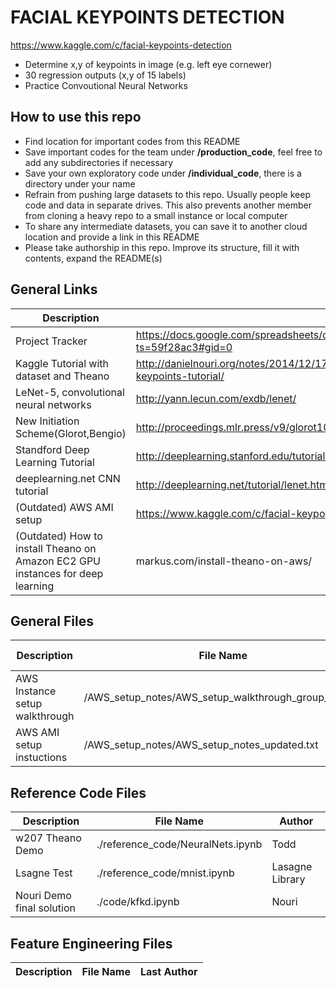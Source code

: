 # FACIAL KEYPOINTS DETECTION

https://www.kaggle.com/c/facial-keypoints-detection

* Determine x,y of keypoints in image (e.g. left eye cornewer)
* 30 regression outputs (x,y of 15 labels)
* Practice Convoutional Neural Networks

## How to use this repo

* Find location for important codes from this README
* Save important codes for the team under **/production_code**, feel free to add any subdirectories if necessary
* Save your own exploratory code under **/individual_code**, there is a directory under your name
* Refrain from pushing large datasets to this repo. Usually people keep code and data in separate drives. This also prevents another member from cloning a heavy repo to a small instance or local computer
* To share any intermediate datasets, you can save it to another cloud location and provide a link in this README
* Please take authorship in this repo. Improve its structure, fill it with contents, expand the README(s)

## General Links

Description | Link
----------- | ----------- 
Project Tracker | https://docs.google.com/spreadsheets/d/1hUc1ZXwqwCgVeIJ2ozXZcG_ftYiB3fTBc4RM1zIZlFA/edit?ts=59f28ac3#gid=0
Kaggle Tutorial with dataset and Theano | http://danielnouri.org/notes/2014/12/17/using-convolutional-neural-nets-to-detect-facial-keypoints-tutorial/
LeNet-5, convolutional neural networks | http://yann.lecun.com/exdb/lenet/
New Initiation Scheme(Glorot,Bengio) | http://proceedings.mlr.press/v9/glorot10a/glorot10a.pdf
Standford Deep Learning Tutorial | http://deeplearning.stanford.edu/tutorial/
deeplearning.net CNN tutorial| http://deeplearning.net/tutorial/lenet.html
(Outdated) AWS AMI setup | https://www.kaggle.com/c/facial-keypoints-detection#deep-learning-tutorial
(Outdated) How to install Theano on Amazon EC2 GPU instances for deep learning | markus.com/install-theano-on-aws/

## General Files

Description | File Name | Last Author
----------- | ----------- | -----------
AWS Instance setup walkthrough | /AWS_setup_notes/AWS_setup_walkthrough_group_AMI.txt | Legg
AWS AMI setup instuctions | /AWS_setup_notes/AWS_setup_notes_updated.txt | Legg


## Reference Code Files

Description | File Name | Author
----------- | ----------- | -----------
w207 Theano Demo | ./reference_code/NeuralNets.ipynb | Todd 
Lsagne Test | ./reference_code/mnist.ipynb | Lasagne Library
Nouri Demo final solution | ./code/kfkd.ipynb | Nouri 

## Feature Engineering Files

Description | File Name | Last Author
-----|--------|------------


